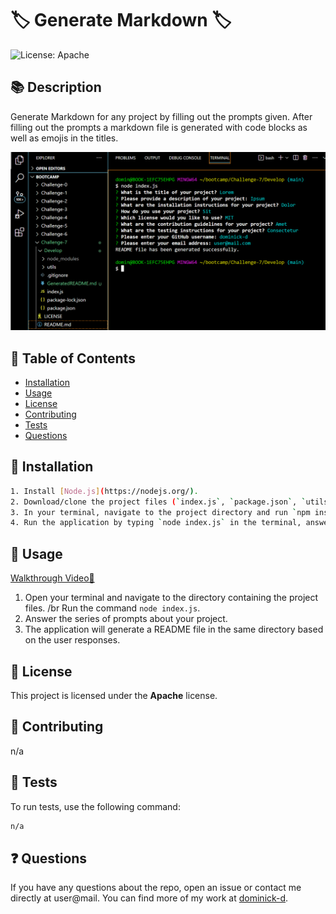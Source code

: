 # 🏷️ Generate Markdown 🏷️
![License: Apache](https://img.shields.io/badge/License-Apache-blue.svg)

## 📚 Description
Generate Markdown for any project by filling out the prompts given. After filling out the prompts a markdown file is generated with code blocks as well as emojis in the titles.

![Screenshot](./Screenshot.png?raw=true "Screenshot")

## 📖 Table of Contents
* [Installation](#installation)
* [Usage](#usage)
* [License](#license)
* [Contributing](#contributing)
* [Tests](#tests)
* [Questions](#questions)

## 💽 Installation
```bash
1. Install [Node.js](https://nodejs.org/).
2. Download/clone the project files (`index.js`, `package.json`, `utils/generateMarkdown.js`).
3. In your terminal, navigate to the project directory and run `npm install` to install the `inquirer` package.
4. Run the application by typing `node index.js` in the terminal, answer the prompted questions, and a README file will be generated.
```

## 🎯 Usage
[Walkthrough Video🎥](https://drive.google.com/file/d/1PpDM7DiPb-g-yJELleee7PpdeDBp7AJG/view?usp=sharing)
1. Open your terminal and navigate to the directory containing the project files. /br Run the command `node index.js`.
2. Answer the series of prompts about your project.
3. The application will generate a README file in the same directory based on the user responses.

## 📜 License
This project is licensed under the **Apache** license.

## 👥 Contributing
n/a

## 🧪 Tests
To run tests, use the following command:

```bash
n/a
```

## ❓ Questions
If you have any questions about the repo, open an issue or contact me directly at user@mail. You can find more of my work at [dominick-d](https://github.com/dominick-d/).
